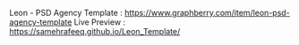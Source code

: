 Leon - PSD Agency Template : https://www.graphberry.com/item/leon-psd-agency-template
Live Preview : https://samehrafeeq.github.io/Leon_Template/
